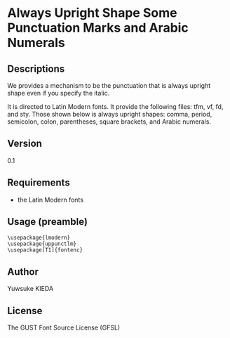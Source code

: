 # Always Upright Shape Some Punctuation Marks and Arabic Numerals

## Descriptions

We provides a mechanism to be the punctuation that is always upright
shape even if you specify the italic.

It is directed to Latin Modern fonts.
It provide the following files: tfm, vf, fd, and sty.
Those shown below is always upright shapes:
comma, period, semicolon, colon, parentheses, square brackets,
and Arabic numerals.

## Version

0.1

## Requirements

* the Latin Modern fonts

## Usage (preamble)

    \usepackage{lmodern}
    \usepackage{uppunctlm}
    \usepackage[T1]{fontenc}

## Author

Yuwsuke KIEDA

## License

The GUST Font Source License (GFSL)
